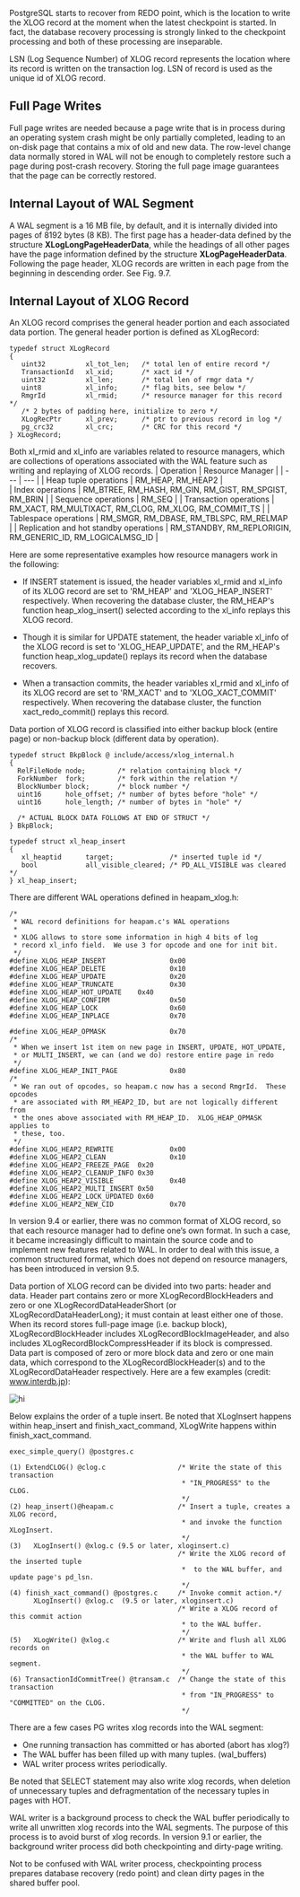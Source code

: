 PostgreSQL starts to recover from REDO point, which is the location to write the XLOG record at the moment when the latest checkpoint is started. In fact, the database recovery processing is strongly linked to the checkpoint processing and both of these processing are inseparable.

LSN (Log Sequence Number) of XLOG record represents the location where its record is written on the transaction log. LSN of record is used as the unique id of XLOG record.

## Full Page Writes

Full page writes are needed because a page write that is in process during an operating system crash might be only partially completed, leading to an on-disk page that contains a mix of old and new data. The row-level change data normally stored in WAL will not be enough to completely restore such a page during post-crash recovery. Storing the full page image guarantees that the page can be correctly restored.

## Internal Layout of WAL Segment

A WAL segment is a 16 MB file, by default, and it is internally divided into pages of 8192 bytes (8 KB). The first page has a header-data defined by the structure **XLogLongPageHeaderData**, while the headings of all other pages have the page information defined by the structure **XLogPageHeaderData**. Following the page header, XLOG records are written in each page from the beginning in descending order. See Fig. 9.7.

## Internal Layout of XLOG Record

An XLOG record comprises the general header portion and each associated data portion. The general header portion is defined as XLogRecord:
```
typedef struct XLogRecord
{
   uint32          xl_tot_len;   /* total len of entire record */
   TransactionId   xl_xid;       /* xact id */
   uint32          xl_len;       /* total len of rmgr data */
   uint8           xl_info;      /* flag bits, see below */
   RmgrId          xl_rmid;      /* resource manager for this record */
   /* 2 bytes of padding here, initialize to zero */
   XLogRecPtr      xl_prev;      /* ptr to previous record in log */
   pg_crc32        xl_crc;       /* CRC for this record */
} XLogRecord;
```

Both xl_rmid and xl_info are variables related to resource managers, which are collections of operations associated with the WAL feature such as writing and replaying of XLOG records.
| Operation | Resource Manager |
| --- | --- |
| Heap tuple operations | RM_HEAP, RM_HEAP2 |	
| Index operations	| RM_BTREE, RM_HASH, RM_GIN, RM_GIST, RM_SPGIST, RM_BRIN |
| Sequence operations	| RM_SEQ |
| Transaction operations	| RM_XACT, RM_MULTIXACT, RM_CLOG, RM_XLOG, RM_COMMIT_TS |
| Tablespace operations	| RM_SMGR, RM_DBASE, RM_TBLSPC, RM_RELMAP |
| Replication and hot standby operations	| RM_STANDBY, RM_REPLORIGIN, RM_GENERIC_ID, RM_LOGICALMSG_ID |

Here are some representative examples how resource managers work in the following:

- If INSERT statement is issued, the header variables xl_rmid and xl_info of its XLOG record are set to 'RM_HEAP' and 'XLOG_HEAP_INSERT' respectively. When recovering the database cluster, the RM_HEAP's function heap_xlog_insert() selected according to the xl_info replays this XLOG record.

- Though it is similar for UPDATE statement, the header variable xl_info of the XLOG record is set to 'XLOG_HEAP_UPDATE', and the RM_HEAP's function heap_xlog_update() replays its record when the database recovers.

- When a transaction commits, the header variables xl_rmid and xl_info of its XLOG record are set to 'RM_XACT' and to 'XLOG_XACT_COMMIT' respectively. When recovering the database cluster, the function xact_redo_commit() replays this record.

Data portion of XLOG record is classified into either backup block (entire page) or non-backup block (different data by operation).

```
typedef struct BkpBlock @ include/access/xlog_internal.h
{
  RelFileNode node;        /* relation containing block */
  ForkNumber  fork;        /* fork within the relation */
  BlockNumber block;       /* block number */
  uint16      hole_offset; /* number of bytes before "hole" */
  uint16      hole_length; /* number of bytes in "hole" */

  /* ACTUAL BLOCK DATA FOLLOWS AT END OF STRUCT */
} BkpBlock;

typedef struct xl_heap_insert
{
   xl_heaptid      target;              /* inserted tuple id */
   bool            all_visible_cleared; /* PD_ALL_VISIBLE was cleared */
} xl_heap_insert;
```

There are different WAL operations defined in heapam_xlog.h:
```
/*
 * WAL record definitions for heapam.c's WAL operations
 *
 * XLOG allows to store some information in high 4 bits of log
 * record xl_info field.  We use 3 for opcode and one for init bit.
 */
#define XLOG_HEAP_INSERT                0x00
#define XLOG_HEAP_DELETE                0x10
#define XLOG_HEAP_UPDATE                0x20
#define XLOG_HEAP_TRUNCATE              0x30
#define XLOG_HEAP_HOT_UPDATE    0x40
#define XLOG_HEAP_CONFIRM               0x50
#define XLOG_HEAP_LOCK                  0x60
#define XLOG_HEAP_INPLACE               0x70

#define XLOG_HEAP_OPMASK                0x70
/*
 * When we insert 1st item on new page in INSERT, UPDATE, HOT_UPDATE,
 * or MULTI_INSERT, we can (and we do) restore entire page in redo
 */
#define XLOG_HEAP_INIT_PAGE             0x80
/*
 * We ran out of opcodes, so heapam.c now has a second RmgrId.  These opcodes
 * are associated with RM_HEAP2_ID, but are not logically different from
 * the ones above associated with RM_HEAP_ID.  XLOG_HEAP_OPMASK applies to
 * these, too.
 */
#define XLOG_HEAP2_REWRITE              0x00
#define XLOG_HEAP2_CLEAN                0x10
#define XLOG_HEAP2_FREEZE_PAGE  0x20
#define XLOG_HEAP2_CLEANUP_INFO 0x30
#define XLOG_HEAP2_VISIBLE              0x40
#define XLOG_HEAP2_MULTI_INSERT 0x50
#define XLOG_HEAP2_LOCK_UPDATED 0x60
#define XLOG_HEAP2_NEW_CID              0x70
```

In version 9.4 or earlier, there was no common format of XLOG record, so that each resource manager had to define one’s own format. In such a case, it became increasingly difficult to maintain the source code and to implement new features related to WAL. In order to deal with this issue, a common structured format, which does not depend on resource managers, has been introduced in version 9.5.

Data portion of XLOG record can be divided into two parts: header and data. Header part contains zero or more XLogRecordBlockHeaders and zero or one XLogRecordDataHeaderShort (or XLogRecordDataHeaderLong); it must contain at least either one of those. When its record stores full-page image (i.e. backup block), XLogRecordBlockHeader includes XLogRecordBlockImageHeader, and also includes XLogRecordBlockCompressHeader if its block is compressed. Data part is composed of zero or more block data and zero or one main data, which correspond to the XLogRecordBlockHeader(s) and to the XLogRecordDataHeader respectively. Here are a few examples (credit: www.interdb.jp):

<img src="xlog.png" alt="hi" class="inline"/>

Below explains the order of a tuple insert. Be noted that XLogInsert happens within heap_insert and finish_xact_command, XLogWrite happens within finish_xact_command.

```
exec_simple_query() @postgres.c

(1) ExtendCLOG() @clog.c                  /* Write the state of this transaction
                                           * "IN_PROGRESS" to the CLOG.
                                           */
(2) heap_insert()@heapam.c                /* Insert a tuple, creates a XLOG record,
                                           * and invoke the function XLogInsert.
                                           */
(3)   XLogInsert() @xlog.c (9.5 or later, xloginsert.c)
                                          /* Write the XLOG record of the inserted tuple
                                           *  to the WAL buffer, and update page's pd_lsn.
                                           */
(4) finish_xact_command() @postgres.c     /* Invoke commit action.*/   
      XLogInsert() @xlog.c  (9.5 or later, xloginsert.c)
                                          /* Write a XLOG record of this commit action 
                                           * to the WAL buffer.
                                           */
(5)   XLogWrite() @xlog.c                 /* Write and flush all XLOG records on 
                                           * the WAL buffer to WAL segment.
                                           */
(6) TransactionIdCommitTree() @transam.c  /* Change the state of this transaction 
                                           * from "IN_PROGRESS" to "COMMITTED" on the CLOG.
                                           */
```

There are a few cases PG writes xlog records into the WAL segment:
- One running transaction has committed or has aborted (abort has xlog?)
- The WAL buffer has been filled up with many tuples. (wal_buffers)
- WAL writer process writes periodically.

Be noted that SELECT statement may also write xlog records, when deletion of unnecessary tuples and defragmentation of the necessary tuples in pages with HOT.

WAL writer is a background process to check the WAL buffer periodically to write all unwritten xlog records into the WAL segments. The purpose of this process is to avoid burst of xlog records. In version 9.1 or earlier, the background writer process did both checkpointing and dirty-page writing.

Not to be confused with WAL writer process, checkpointing process prepares database recovery (redo point) and clean dirty pages in the shared buffer pool.
